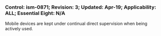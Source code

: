 ### Control: ism-0871; Revision: 3; Updated: Apr-19; Applicability: ALL; Essential Eight: N/A
<p>Mobile devices are kept under continual direct supervision when being actively used.</p>